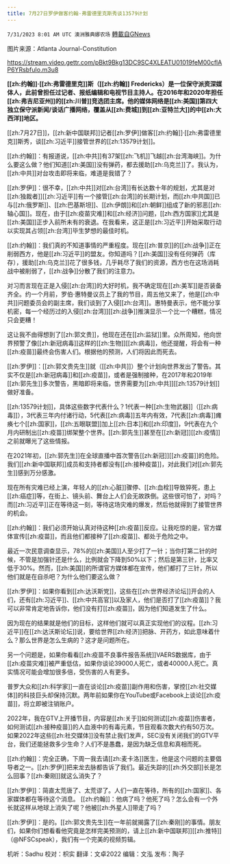 ```yaml
---
title: 7月27日罗伊做客约翰·弗雷德里克斯秀谈13579计划
---
```

`7/31/2023 8:01 AM UTC 澳洲雅典娜农场` [轉載自GNews](https://gnews.org/articles/1500844)

图片来源：Atlanta Journal-Constitution

https://stream.video.gettr.com/pBkt9Bkg13DC9SC4XLEATU01019feM00cflAP6YRsbfuIo.m3u8

**[[zh:约翰]]·[[zh:弗雷德里克]]斯（[[zh:约翰]] Fredericks）是一位保守派资深媒体人，此前曾担任过记者、报纸编辑和电视节目主持人。在2016年和2020年担任[[zh:弗吉尼亚州]]的[[zh:川普]]竞选团主席。他的媒体网络是[[zh:美国]]第四大独立保守派新闻/谈话广播网络，覆盖从[[zh:费城]]到[[zh:亚特兰大]]的中[[zh:大西洋]]地区。**  

[[zh:7月27日]]，[[zh:新中国联邦]]记者[[zh:罗伊]]做客[[zh:约翰]]·[[zh:弗雷德里克]]斯秀，谈[[zh:习近平]]接管世界的[[zh:13579计划]]。  

[[zh:约翰]]：有报道说，[[zh:中共]]有37架[[zh:飞机]]飞越[[zh:台湾海峡]]。为什么要这么做？他们知道[[zh:美国]]没有弹药，都去援助[[zh:乌克兰]]了。我认为，[[zh:中共]]对台攻击即将来临，难道是我错了？  

[[zh:罗伊]]：很不幸，[[zh:中共]]对[[zh:台湾]]有长达数十年的规划，尤其是对[[zh:独裁者]][[zh:习近平]]有一个接管[[zh:台湾]]的长期计划，而[[zh:中共国]]已与[[zh:俄罗斯]]、[[zh:巴基斯坦]]、[[zh:伊朗]]和[[zh:朝鲜]]组成了新的邪恶[[zh:轴心国]]。现在，由于[[zh:疫苗灾难]]和[[zh:经济]]问题，[[zh:西方国家]]尤其是[[zh:美国]]正步入前所未有的衰退。在我看来，这正是[[zh:习近平]]开始采取行动以实现其占领[[zh:台湾]]毕生梦想的最佳时机。  

[[zh:约翰]]：我们真的不知道事情的严重程度。现在[[zh:普京]]的[[zh:战争]]正在削弱西方，他是[[zh:习近平]]的盟友。你知道吗？[[zh:美国]]没有任何弹药（库存），援助[[zh:乌克兰]]花了很多钱，几乎耗尽了我们的资源，西方也在这场消耗战中被削弱了，[[zh:战争]]分散了我们的注意力。  

对习而言现在正是入侵[[zh:台湾]]的大好时机，我不确定现在[[zh:美军]]是否装备齐全。约一个月前，罗伯·惠特曼议员上了我的节目，周五他又来了，他是[[zh:中共]]问题委员会的副主席，我们谈到了入侵[[zh:台湾]]。惠特曼表示，他不能分享机密，每一个经历过的入侵[[zh:台湾]][[zh:战争]]推演显示一个比一个糟糕，情况只会更糟！   

这让我不由得想到了[[zh:郭文贵]]，他现在还在[[zh:监狱]]里。众所周知，他向世界预警了像[[zh:新冠病毒]]这样的[[zh:生物]][[zh:病毒]]，他还提醒，将会有一种[[zh:疫苗]]最终会伤害人们。根据他的预测，人们将因此而死去。  

[[zh:罗伊]]：[[zh:郭文贵先生]]就（[[zh:中共]]）整个计划向世界发出了警告。其实不仅是[[zh:新冠病毒]]和[[zh:疫苗]]，或者是强制接种，在2017年和2019年[[zh:郭先生]]多次警告，黑暗即将来临，世界需要为[[zh:中共]][[zh:13579计划]]做好准备。   

[[zh:13579计划]]，具体这些数字代表什么？1代表一种[[zh:生物武器]]（[[zh:病毒]]），3代表三年内付诸行动，5代表[[zh:病毒]]五年内有效，7代表[[zh:病毒]]瘫痪七个[[zh:国家]]，[[zh:五眼联盟]]加上[[zh:日本]]和[[zh:印度]]，9代表在九个月内研制出[[zh:疫苗]]绑架整个世界。[[zh:郭先生]]甚至在[[zh:新冠]][[zh:疫情]]之前就曝光了这些情报。   

在2021年初，[[zh:郭先生]]在全球直播中首次警告[[zh:新冠]][[zh:疫苗]]的危险。我们[[zh:新中国联邦]]成员和支持者都没有[[zh:接种疫苗]]，对此我们对[[zh:郭先生]]感到万分感激。  

现在所有灾难已经上演，年轻人的[[zh:心脏]]骤停、[[zh:血栓]]导致猝死，患上[[zh:癌症]]等，在街上、镜头前、舞台上人们会无故跌倒。这些很可怕了，对吗？而[[zh:习近平]]正在等待这一刻，等待这场灾难的爆发，然后他就得到了接管世界的机会。  

[[zh:约翰]]：我们必须开始认真对待这种[[zh:疫苗]]反应。让我吃惊的是，官方媒体宣传[[zh:疫苗]]，而且他们都接种了[[zh:疫苗]]、都处于危险之中。   

最近一次民意调查显示，78%的[[zh:美国]]人至少打了一针；当你打第二针的时候，不管是加强针还是什么，比例就会下降到50%以下；然后是第三针，比率又低于30%。然而，[[zh:美国]]的所谓官方媒体都在宣传，他们都打了三针，所以他们就是在自杀吧？为什么他们要这么做？  

[[zh:罗伊]]：如果你看到[[zh:达沃斯党]]，这些在[[zh:世界经济论坛]]开会的人们，还有[[zh:习近平]]、[[zh:中共高官]]以及家人，他们是否打了[[zh:疫苗]]？我可以非常肯定地告诉你，他们没有打[[zh:疫苗]]，因为他们知道发生了什么。  

因为现在的结果就是他们的目标，这样他们就可以真正实现他们的议程。[[zh:习近平]]在[[zh:达沃斯论坛]]说，要给世界[[zh:经济]]把脉、开药方，如此意味着什么？那么世界是怎么生病的？这才是问题所在。  

另一个问题是，如果你看看[[zh:疫苗不良事件报告系统]]VAERS数据库，由于[[zh:疫苗灾难]]被严重低估，如果你谈论39000人死亡，或者40000人死亡。真实情况可能会增加很多倍，受伤害的人有更多。  

普罗大众和[[zh:科学家]]一直在谈论[[zh:疫苗]]副作用和伤害，掌控[[zh:社交媒体]]的科技巨头却保持沉默。两年前如果你在YouTube或Facebook上谈论[[zh:疫苗]]，将立即被注销账户。  

2022年，我在GTV上开播节目，内容是[[zh:关于]]如何测试[[zh:疫苗]]伤害者，如何测试[[zh:接种疫苗]]的人血液中的有毒元素，节目观看次数大约有50万次。如果2022年这些[[zh:社交媒体]]没有禁止我们发声，SEC没有关闭我们的GTV平台，我们还能拯救多少生命？人们不是愚蠢，是因为缺乏信息和真相而死。  

[[zh:约翰]]：完全正确，下周一我去请[[zh:麦卡洛]]医生，他是这个问题的主要倡导者之一。[[zh:罗伊]]把来龙去脉都告诉了我们。最近失踪的[[zh:外交部]]长是怎么回事？[[zh:秦刚]]就这么消失了？  

[[zh:罗伊]]：简直太荒唐了、太荒谬了。人们一直在等待，所有的[[zh:国家]]、各家媒体都在等待这个消息。 
[[zh:约翰]]：他病了吗？他死了吗？怎么会有一个外长就这样从地球上消失了呢？他被[[zh:外星人]]带走了吗？  

[[zh:罗伊]]：是的。[[zh:郭文贵先生]]在一年前就揭露了[[zh:秦刚]]的事情。朋友们，如果你们想看看他究竟是怎样完美预测的，请上[[zh:新中国联邦]][[zh:推特]]（@NFSCspeak），我们有一个完美的视频剪辑。  

机听：Sadhu  校对：枳实  翻译：文卓2022  编辑：文泓  发布：陶子



